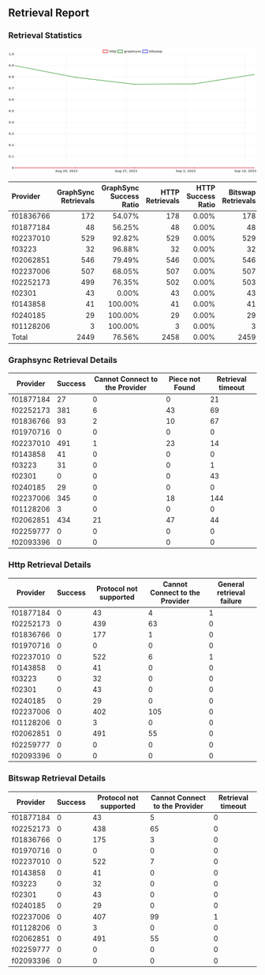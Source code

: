 ## Retrieval Report
### Retrieval Statistics
<img src="https://raw.githubusercontent.com/data-preservation-programs/filplus-checker-assets/main/filecoin-project/filecoin-plus-large-datasets/issues/2094/1694576821348.png"/>

| Provider  | GraphSync Retrievals | GraphSync Success Ratio | HTTP Retrievals | HTTP Success Ratio | Bitswap Retrievals | Bitswap Success Ratio |
| :-------- | -------------------: | ----------------------: | --------------: | -----------------: | -----------------: | --------------------: |
| f01836766 |                  172 |                  54.07% |             178 |              0.00% |                178 |                 0.00% |
| f01877184 |                   48 |                  56.25% |              48 |              0.00% |                 48 |                 0.00% |
| f02237010 |                  529 |                  92.82% |             529 |              0.00% |                529 |                 0.00% |
| f03223    |                   32 |                  96.88% |              32 |              0.00% |                 32 |                 0.00% |
| f02062851 |                  546 |                  79.49% |             546 |              0.00% |                546 |                 0.00% |
| f02237006 |                  507 |                  68.05% |             507 |              0.00% |                507 |                 0.00% |
| f02252173 |                  499 |                  76.35% |             502 |              0.00% |                503 |                 0.00% |
| f02301    |                   43 |                   0.00% |              43 |              0.00% |                 43 |                 0.00% |
| f0143858  |                   41 |                 100.00% |              41 |              0.00% |                 41 |                 0.00% |
| f0240185  |                   29 |                 100.00% |              29 |              0.00% |                 29 |                 0.00% |
| f01128206 |                    3 |                 100.00% |               3 |              0.00% |                  3 |                 0.00% |
| Total     |                 2449 |                  76.56% |            2458 |              0.00% |               2459 |                 0.00% |

### Graphsync Retrieval Details
| Provider  | Success | Cannot Connect to the Provider | Piece not Found | Retrieval timeout |
| --------- | ------- | ------------------------------ | --------------- | ----------------- |
| f01877184 | 27      | 0                              | 0               | 21                |
| f02252173 | 381     | 6                              | 43              | 69                |
| f01836766 | 93      | 2                              | 10              | 67                |
| f01970716 | 0       | 0                              | 0               | 0                 |
| f02237010 | 491     | 1                              | 23              | 14                |
| f0143858  | 41      | 0                              | 0               | 0                 |
| f03223    | 31      | 0                              | 0               | 1                 |
| f02301    | 0       | 0                              | 0               | 43                |
| f0240185  | 29      | 0                              | 0               | 0                 |
| f02237006 | 345     | 0                              | 18              | 144               |
| f01128206 | 3       | 0                              | 0               | 0                 |
| f02062851 | 434     | 21                             | 47              | 44                |
| f02259777 | 0       | 0                              | 0               | 0                 |
| f02093396 | 0       | 0                              | 0               | 0                 |

### Http Retrieval Details
| Provider  | Success | Protocol not supported | Cannot Connect to the Provider | General retrieval failure |
| --------- | ------- | ---------------------- | ------------------------------ | ------------------------- |
| f01877184 | 0       | 43                     | 4                              | 1                         |
| f02252173 | 0       | 439                    | 63                             | 0                         |
| f01836766 | 0       | 177                    | 1                              | 0                         |
| f01970716 | 0       | 0                      | 0                              | 0                         |
| f02237010 | 0       | 522                    | 6                              | 1                         |
| f0143858  | 0       | 41                     | 0                              | 0                         |
| f03223    | 0       | 32                     | 0                              | 0                         |
| f02301    | 0       | 43                     | 0                              | 0                         |
| f0240185  | 0       | 29                     | 0                              | 0                         |
| f02237006 | 0       | 402                    | 105                            | 0                         |
| f01128206 | 0       | 3                      | 0                              | 0                         |
| f02062851 | 0       | 491                    | 55                             | 0                         |
| f02259777 | 0       | 0                      | 0                              | 0                         |
| f02093396 | 0       | 0                      | 0                              | 0                         |

### Bitswap Retrieval Details
| Provider  | Success | Protocol not supported | Cannot Connect to the Provider | Retrieval timeout |
| --------- | ------- | ---------------------- | ------------------------------ | ----------------- |
| f01877184 | 0       | 43                     | 5                              | 0                 |
| f02252173 | 0       | 438                    | 65                             | 0                 |
| f01836766 | 0       | 175                    | 3                              | 0                 |
| f01970716 | 0       | 0                      | 0                              | 0                 |
| f02237010 | 0       | 522                    | 7                              | 0                 |
| f0143858  | 0       | 41                     | 0                              | 0                 |
| f03223    | 0       | 32                     | 0                              | 0                 |
| f02301    | 0       | 43                     | 0                              | 0                 |
| f0240185  | 0       | 29                     | 0                              | 0                 |
| f02237006 | 0       | 407                    | 99                             | 1                 |
| f01128206 | 0       | 3                      | 0                              | 0                 |
| f02062851 | 0       | 491                    | 55                             | 0                 |
| f02259777 | 0       | 0                      | 0                              | 0                 |
| f02093396 | 0       | 0                      | 0                              | 0                 |
